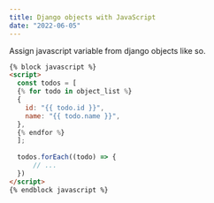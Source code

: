 ```yaml
---
title: Django objects with JavaScript
date: "2022-06-05"
---
```


Assign javascript variable from django objects like so.

```html
{% block javascript %}
<script>
  const todos = [
  {% for todo in object_list %}
  {
    id: "{{ todo.id }}",
    name: "{{ todo.name }}",
  },
  {% endfor %}
  ];
  
  todos.forEach((todo) => {
      // ...
  })
</script>
{% endblock javascript %}
```